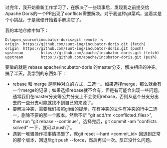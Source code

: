 过完年，我开始重新工作学习了，在解决了一些琐事后，发现我之前提交给Apache Doris的一个PR出现了conflicts需要解决。对于我这种git菜鸡，这着实是个小挑战，于是我便开始着手解决它了。

我的本地仓库中如下：

```shell
D:\open_source\incubator-doris>git remote -v
origin  https://github.com/sunt-ing/incubator-doris.git (fetch)
origin  https://github.com/sunt-ing/incubator-doris.git (push)
upstream        https://github.com/apache/incubator-doris.git (fetch)
upstream        https://github.com/apache/incubator-doris.git (push)
```

要做的就是 rebase apache/incubator-doris 的master分支，解决相应的冲突。搞了半天，我学到的东西如下：

- rebase 和 merge 是两种对立的方式，二选一。如果选择merge，那么就会有一个merge的记录；如果选择rebase就不会有，但是有可能会出现一些问题。通常我们在master分支等公共分支上不会使用rebase，否则从这个分支分出去的一些分支可能就找不到自己的来源了。
- 要解决冲突，需要我们按照git给的提示，在有冲突的文件有冲突的行中二选一，删除不要的那一个版本。然后不断 "git add/rm <conflicted_files>", then run "git rebase --continue"。选择完后，git commit -am "conflicts solved" 一下，就可以push了。
- 遇到一堆骚操作把事情搞砸了，就git reset --hard <commit_id> 回退到正常的那个版本，回退后git push --force，然后再试一次。反正没什么问题。